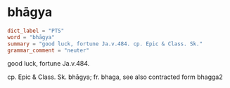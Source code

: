 # bhāgya

``` toml
dict_label = "PTS"
word = "bhāgya"
summary = "good luck, fortune Ja.v.484. cp. Epic & Class. Sk."
grammar_comment = "neuter"
```

good luck, fortune Ja.v.484.

cp. Epic & Class. Sk. bhāgya; fr. bhaga, see also contracted form bhagga2

